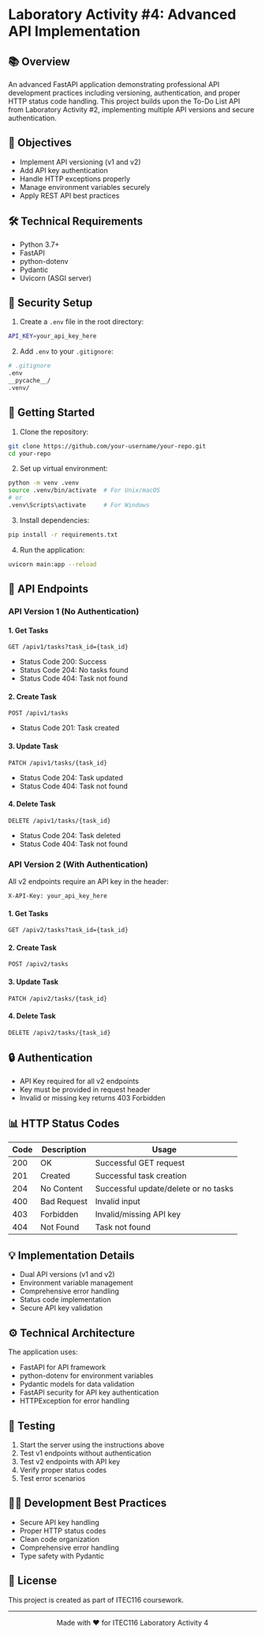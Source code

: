 # Laboratory Activity #4: Advanced API Implementation

## 📚 Overview
An advanced FastAPI application demonstrating professional API development practices including versioning, authentication, and proper HTTP status code handling. This project builds upon the To-Do List API from Laboratory Activity #2, implementing multiple API versions and secure authentication.

## 🎯 Objectives
- Implement API versioning (v1 and v2)
- Add API key authentication
- Handle HTTP exceptions properly
- Manage environment variables securely
- Apply REST API best practices

## 🛠 Technical Requirements
- Python 3.7+
- FastAPI
- python-dotenv
- Pydantic
- Uvicorn (ASGI server)

## 🔐 Security Setup
1. Create a `.env` file in the root directory:
```bash
API_KEY=your_api_key_here
```

2. Add `.env` to your `.gitignore`:
```bash
# .gitignore
.env
__pycache__/
.venv/
```

## 🚀 Getting Started
1. Clone the repository:
```bash
git clone https://github.com/your-username/your-repo.git
cd your-repo
```

2. Set up virtual environment:
```bash
python -m venv .venv
source .venv/bin/activate  # For Unix/macOS
# or
.venv\Scripts\activate     # For Windows
```

3. Install dependencies:
```bash
pip install -r requirements.txt
```

4. Run the application:
```bash
uvicorn main:app --reload
```

## 📡 API Endpoints

### API Version 1 (No Authentication)

#### 1. Get Tasks
```http
GET /apiv1/tasks?task_id={task_id}
```
- Status Code 200: Success
- Status Code 204: No tasks found
- Status Code 404: Task not found

#### 2. Create Task
```http
POST /apiv1/tasks
```
- Status Code 201: Task created

#### 3. Update Task
```http
PATCH /apiv1/tasks/{task_id}
```
- Status Code 204: Task updated
- Status Code 404: Task not found

#### 4. Delete Task
```http
DELETE /apiv1/tasks/{task_id}
```
- Status Code 204: Task deleted
- Status Code 404: Task not found

### API Version 2 (With Authentication)

All v2 endpoints require an API key in the header:
```http
X-API-Key: your_api_key_here
```

#### 1. Get Tasks
```http
GET /apiv2/tasks?task_id={task_id}
```

#### 2. Create Task
```http
POST /apiv2/tasks
```

#### 3. Update Task
```http
PATCH /apiv2/tasks/{task_id}
```

#### 4. Delete Task
```http
DELETE /apiv2/tasks/{task_id}
```

## 🔒 Authentication
- API Key required for all v2 endpoints
- Key must be provided in request header
- Invalid or missing key returns 403 Forbidden

## 📊 HTTP Status Codes
| Code | Description | Usage |
|------|-------------|-------|
| 200 | OK | Successful GET request |
| 201 | Created | Successful task creation |
| 204 | No Content | Successful update/delete or no tasks |
| 400 | Bad Request | Invalid input |
| 403 | Forbidden | Invalid/missing API key |
| 404 | Not Found | Task not found |

## 💡 Implementation Details
- Dual API versions (v1 and v2)
- Environment variable management
- Comprehensive error handling
- Status code implementation
- Secure API key validation

## ⚙️ Technical Architecture
The application uses:
- FastAPI for API framework
- python-dotenv for environment variables
- Pydantic models for data validation
- FastAPI security for API key authentication
- HTTPException for error handling

## 🧪 Testing
1. Start the server using the instructions above
2. Test v1 endpoints without authentication
3. Test v2 endpoints with API key
4. Verify proper status codes
5. Test error scenarios

## 👨‍💻 Development Best Practices
- Secure API key handling
- Proper HTTP status codes
- Clean code organization
- Comprehensive error handling
- Type safety with Pydantic

## 📝 License
This project is created as part of ITEC116 coursework.

---

<div align="center">
Made with ❤️ for ITEC116 Laboratory Activity 4
</div> 
